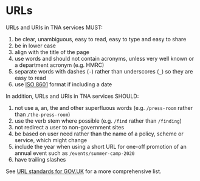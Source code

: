 # URLs

URLs and URIs in TNA services MUST:

1. be clear, unambiguous, easy to read, easy to type and easy to share
1. be in lower case
1. align with the title of the page
1. use words and should not contain acronyms, unless very well known or a department acronym (e.g. HMRC)
1. separate words with dashes (`-`) rather than underscores (`_`) so they are easy to read
1. use [ISO 8601](https://en.wikipedia.org/wiki/ISO_8601) format if including a date

In addition, URLs and URIs in TNA services SHOULD:

1. not use a, an, the and other superfluous words (e.g. `/press-room` rather than `/the-press-room`)
1. use the verb stem where possible (e.g. `/find` rather than `/finding`)
1. not redirect a user to non-government sites
1. be based on user need rather than the name of a policy, scheme or service, which might change
1. include the year when using a short URL for one-off promotion of an annual event such as `/events/summer-camp-2020`
1. have trailing slashes

See [URL standards for GOV.UK](https://www.gov.uk/guidance/content-design/url-standards-for-gov-uk) for a more comprehensive list.
